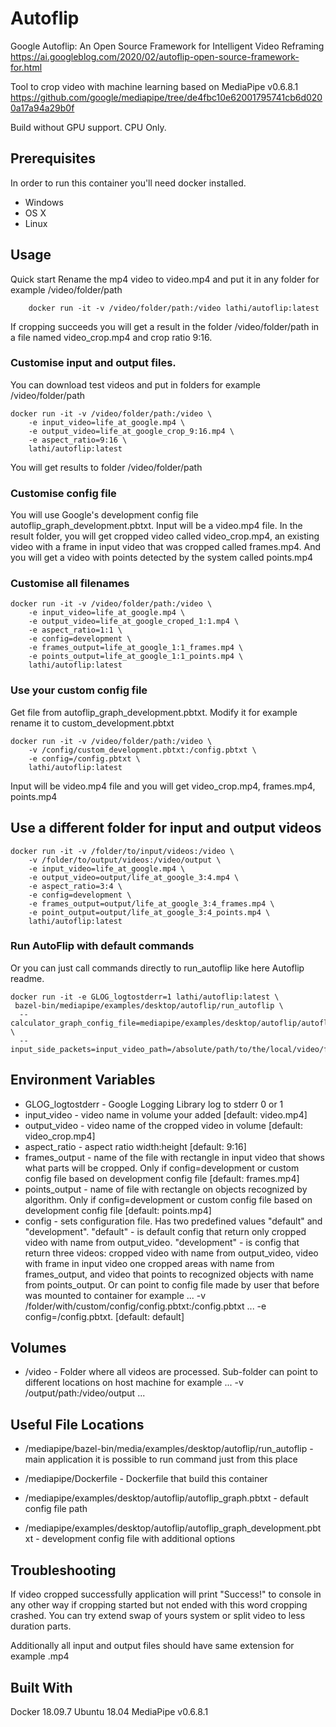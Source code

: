 # Autoflip
Google Autoflip: An Open Source Framework for Intelligent Video Reframing https://ai.googleblog.com/2020/02/autoflip-open-source-framework-for.html

Tool to crop video with machine learning based on MediaPipe v0.6.8.1 https://github.com/google/mediapipe/tree/de4fbc10e62001795741cb6d0200a17a94a29b0f

Build without GPU support. CPU Only.

## Prerequisites
In order to run this container you'll need docker installed.

- Windows
- OS X
- Linux

## Usage
Quick start
Rename the mp4 video to video.mp4 and put it in any folder for example /video/folder/path
```
    docker run -it -v /video/folder/path:/video lathi/autoflip:latest
```
If cropping succeeds you will get a result in the folder /video/folder/path in a file named video_crop.mp4 and crop ratio 9:16.

### Customise input and output files.
You can download test videos and put in folders for example /video/folder/path
```
docker run -it -v /video/folder/path:/video \
    -e input_video=life_at_google.mp4 \
    -e output_video=life_at_google_crop_9:16.mp4 \
    -e aspect_ratio=9:16 \
    lathi/autoflip:latest
```
You will get results to folder /video/folder/path

### Customise config file
You will use Google's development config file autoflip_graph_development.pbtxt. Input will be a video.mp4 file. In the result folder, you will get cropped video called video_crop.mp4, an existing video with a frame in input video that was cropped called frames.mp4. And you will get a video with points detected by the system called points.mp4

### Customise all filenames
```
docker run -it -v /video/folder/path:/video \
    -e input_video=life_at_google.mp4 \
    -e output_video=life_at_google_croped_1:1.mp4 \
    -e aspect_ratio=1:1 \
    -e config=development \
    -e frames_output=life_at_google_1:1_frames.mp4 \
    -e points_output=life_at_google_1:1_points.mp4 \
    lathi/autoflip:latest
```
### Use your custom config file
Get file from autoflip_graph_development.pbtxt. Modify it for example rename it to custom_development.pbtxt
```
docker run -it -v /video/folder/path:/video \
    -v /config/custom_development.pbtxt:/config.pbtxt \
    -e config=/config.pbtxt \
    lathi/autoflip:latest
```
Input will be video.mp4 file and you will get video_crop.mp4, frames.mp4, points.mp4

## Use a different folder for input and output videos
```
docker run -it -v /folder/to/input/videos:/video \
    -v /folder/to/output/videos:/video/output \
    -e input_video=life_at_google.mp4 \
    -e output_video=output/life_at_google_3:4.mp4 \
    -e aspect_ratio=3:4 \
    -e config=development \
    -e frames_output=output/life_at_google_3:4_frames.mp4 \
    -e point_output=output/life_at_google_3:4_points.mp4 \
    lathi/autoflip:latest
```
### Run AutoFlip with default commands
Or you can just call commands directly to run_autoflip like here Autoflip readme.
```
docker run -it -e GLOG_logtostderr=1 lathi/autoflip:latest \    
 bazel-bin/mediapipe/examples/desktop/autoflip/run_autoflip \
  --calculator_graph_config_file=mediapipe/examples/desktop/autoflip/autoflip_graph.pbtxt \
  --input_side_packets=input_video_path=/absolute/path/to/the/local/video/file,output_video_path=/absolute/path/to/save/the/output/video/file,aspect_ratio=width:height
```
## Environment Variables

- GLOG_logtostderr - Google Logging Library log to stderr 0 or 1
- input_video - video name in volume your added [default: video.mp4]
- output_video - video name of the cropped video in volume [default: video_crop.mp4]
- aspect_ratio - aspect ratio width:height [default: 9:16]
- frames_output - name of the file with rectangle in input video that shows what parts will be cropped. Only if config=development or custom config file based on development config file [default: frames.mp4]
- points_output - name of file with rectangle on objects recognized by algorithm. Only if config=development or custom config file based on development config file [default: points.mp4]
- config - sets configuration file. Has two predefined values "default" and "development". "default" - is default config that return only cropped video with name from output_video. "development" - is config that return three videos: cropped video with name from output_video, video with frame in input video one cropped areas with name from frames_output, and video that points to recognized objects with name from points_output. Or can point to config file made by user that before was mounted to container for example ... -v /folder/with/custom/config/config.pbtxt:/config.pbtxt ... -e config=/config.pbtxt. [default: default]

## Volumes
- /video - Folder where all videos are processed. Sub-folder can point to different locations on host machine for example ... -v /output/path:/video/output ...

## Useful File Locations
- /mediapipe/bazel-bin/media/examples/desktop/autoflip/run_autoflip - main application it is possible to run command just from this place

- /mediapipe/Dockerfile - Dockerfile that build this container

- /mediapipe/examples/desktop/autoflip/autoflip_graph.pbtxt - default config file path

- /mediapipe/examples/desktop/autoflip/autoflip_graph_development.pbtxt - development config file with additional options

## Troubleshooting
If video cropped successfully application will print "Success!" to console in any other way if cropping started but not ended with this word cropping crashed. You can try extend swap of yours system or split video to less duration parts.

Additionally all input and output files should have same extension for example .mp4

## Built With
Docker 18.09.7
Ubuntu 18.04
MediaPipe v0.6.8.1
